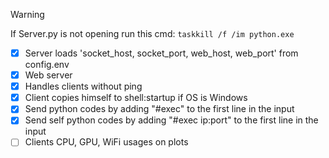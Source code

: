 > [!WARNING]
> If Server.py is not opening run this cmd: ``taskkill /f /im python.exe``

- [x] Server loads 'socket_host, socket_port, web_host, web_port' from config.env
- [x] Web server
- [x] Handles clients without ping
- [x] Client copies himself to shell:startup if OS is Windows
- [x] Send python codes by adding "#exec" to the first line in the input
- [x] Send self python codes by adding "#exec ip:port" to the first line in the input
- [ ] Clients CPU, GPU, WiFi usages on plots
